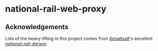 # national-rail-web-proxy

## Acknowledgements
Lots of the heavy-lifting in this project comes from [@mattsalt](https://github.com/mattsalt)'s excellent [*national-rail-darwin*](https://github.com/mattsalt/national-rail-darwin).
